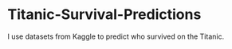 # Titanic-Survival-Predictions
I use datasets  from Kaggle to predict who survived on the Titanic. 
